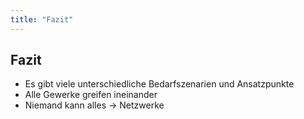 ```yaml
---
title: "Fazit"
---
```

## Fazit 

- Es gibt viele unterschiedliche Bedarfszenarien und Ansatzpunkte
- Alle Gewerke greifen ineinander
- Niemand kann alles → Netzwerke

